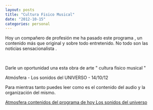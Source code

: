 ```yaml
---
layout: posts
title: "Cultura Fisico Musical"
date: "2012-10-15"
categories: personal
---
```


Hoy un compañero de profesión me ha pasado este programa , un contenido más que original y sobre todo entretenido. No todo son las noticias sensacionalista .

 

Darle un oportunidad una esta obra de arte " cultura fisico musical "

Atmósfera - Los sonidos del UNIVERSO - 14/10/12 

Para mientras tanto puedes leer como es el contenido del audio y la organización del mismo.

[Atmosfera contenidos del programa de hoy Los sonidos del universo](https://blog.rtve.es/atmosfera/2012/10/atm%C3%B3sfera-14-octubre-los-sonidos-del-universo.html "Atmosfera Los sonidos del universo")
